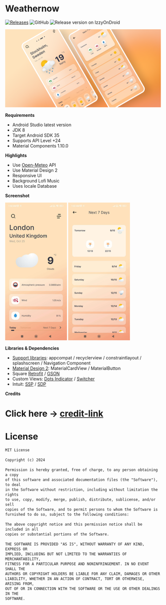 # Weathernow

[![Releases](https://img.shields.io/github/v/release/tangobeee/Weathernaut.svg)](https://github.com/tangobeee/Weathernaut/releases/latest)
![GitHub](https://img.shields.io/github/license/tangobeee/weathernaut)
![Release version on IzzyOnDroid](https://img.shields.io/endpoint?url=https://apt.izzysoft.de/fdroid/api/v1/shield/com.dbdroid.weathernow)

<p align="center"><img src="assets/Flat-cover.png" /></p>

**Requirements**
- Android Studio latest version
- JDK 8
- Target Android SDK 35
- Supports API Level +24
- Material Components 1.10.0

**Highlights**
- Use [Open-Meteo] API
- Use Material Design 2
- Responsive UI
- Background Lofi Music
- Uses locale Database


**Screenshot**

<div>
  <img width="200" src="assets/1.jpg"/> <img width="200" src="assets/2.jpg"/>
</div>



**Libraries & Dependencies**
- [Support libraries]: appcompat / recyclerview / constraintlayout / splashscreen / Navigation Component
- [Material Design 2]: MaterialCardView / MaterialButton
- Square [Retrofit] / [GSON]
- Custom Views: [Dots Indicator] / [Switcher]
- Intuit: [SSP] / [SDP]

**Credits**

# Click here -> [credit-link]



# License
    MIT License
    
    Copyright (c) 2024
    
    Permission is hereby granted, free of charge, to any person obtaining a copy
    of this software and associated documentation files (the "Software"), to deal
    in the Software without restriction, including without limitation the rights
    to use, copy, modify, merge, publish, distribute, sublicense, and/or sell
    copies of the Software, and to permit persons to whom the Software is
    furnished to do so, subject to the following conditions:
    
    The above copyright notice and this permission notice shall be included in all
    copies or substantial portions of the Software.
    
    THE SOFTWARE IS PROVIDED "AS IS", WITHOUT WARRANTY OF ANY KIND, EXPRESS OR
    IMPLIED, INCLUDING BUT NOT LIMITED TO THE WARRANTIES OF MERCHANTABILITY,
    FITNESS FOR A PARTICULAR PURPOSE AND NONINFRINGEMENT. IN NO EVENT SHALL THE
    AUTHORS OR COPYRIGHT HOLDERS BE LIABLE FOR ANY CLAIM, DAMAGES OR OTHER
    LIABILITY, WHETHER IN AN ACTION OF CONTRACT, TORT OR OTHERWISE, ARISING FROM,
    OUT OF OR IN CONNECTION WITH THE SOFTWARE OR THE USE OR OTHER DEALINGS IN THE
    SOFTWARE.

[Open-Meteo]: https://open-meteo.com/
[credit-link]: https://tangobee.netlify.app/weathernaut/credits
[Support libraries]: https://developer.android.com/jetpack/androidx/
[Material Design 2]: https://material.io/develop/android/
[Retrofit]: https://github.com/square/retrofit
[GSON]: https://github.com/square/retrofit/tree/master/retrofit-converters/gson
[Dots Indicator]: https://github.com/tommybuonomo/dotsindicator
[SDP]: https://github.com/intuit/sdp
[SSP]: https://github.com/intuit/ssp
[Switcher]: https://github.com/bitvale/Switcher
[background-music]: https://github.com/tangobeee/Weathernaut-Backend
[Release]: https://github.com/tangobeee/Weathernaut/releases
